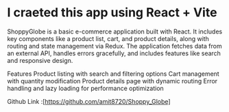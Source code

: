 # I craeted this app using React + Vite

ShoppyGlobe is a basic e-commerce application built with React. It includes key components like a product list, cart, and product details, along with routing and state management via Redux. The application fetches data from an external API, handles errors gracefully, and includes features like search and responsive design.

Features
Product listing with search and filtering options
Cart management with quantity modification
Product details page with dynamic routing
Error handling and lazy loading for performance optimization



Github Link :[https://github.com/amit8720/Shoppy_Globe]
